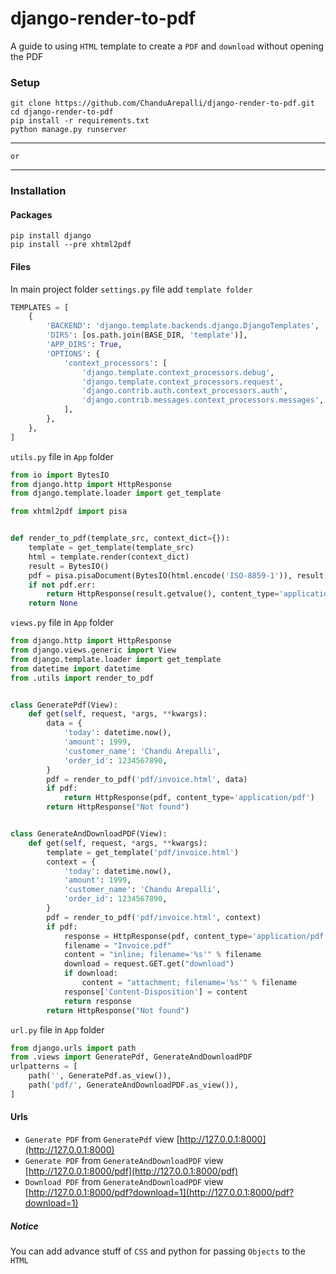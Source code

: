 # django-render-to-pdf
A guide to using `HTML` template to create a `PDF` and `download` without opening the PDF

### Setup
```shell script
git clone https://github.com/ChanduArepalli/django-render-to-pdf.git
cd django-render-to-pdf
pip install -r requirements.txt 
python manage.py runserver
```

<hr>

     
`or`
     

<hr>

### Installation
#### Packages

```shell script
pip install django
pip install --pre xhtml2pdf
```



#### Files

In main project folder `settings.py` file add `template folder` 
```python
TEMPLATES = [
    {
        'BACKEND': 'django.template.backends.django.DjangoTemplates',
        'DIRS': [os.path.join(BASE_DIR, 'template')],
        'APP_DIRS': True,
        'OPTIONS': {
            'context_processors': [
                'django.template.context_processors.debug',
                'django.template.context_processors.request',
                'django.contrib.auth.context_processors.auth',
                'django.contrib.messages.context_processors.messages',
            ],
        },
    },
]
```

`utils.py` file in `App` folder
```python
from io import BytesIO
from django.http import HttpResponse
from django.template.loader import get_template

from xhtml2pdf import pisa


def render_to_pdf(template_src, context_dict={}):
    template = get_template(template_src)
    html = template.render(context_dict)
    result = BytesIO()
    pdf = pisa.pisaDocument(BytesIO(html.encode('ISO-8859-1')), result)
    if not pdf.err:
        return HttpResponse(result.getvalue(), content_type='application/pdf')
    return None

```

`views.py` file in `App` folder
```python
from django.http import HttpResponse
from django.views.generic import View
from django.template.loader import get_template
from datetime import datetime
from .utils import render_to_pdf


class GeneratePdf(View):
    def get(self, request, *args, **kwargs):
        data = {
            'today': datetime.now(),
            'amount': 1999,
            'customer_name': 'Chandu Arepalli',
            'order_id': 1234567890,
        }
        pdf = render_to_pdf('pdf/invoice.html', data)
        if pdf:
            return HttpResponse(pdf, content_type='application/pdf')
        return HttpResponse("Not found")


class GenerateAndDownloadPDF(View):
    def get(self, request, *args, **kwargs):
        template = get_template('pdf/invoice.html')
        context = {
            'today': datetime.now(),
            'amount': 1999,
            'customer_name': 'Chandu Arepalli',
            'order_id': 1234567890,
        }
        pdf = render_to_pdf('pdf/invoice.html', context)
        if pdf:
            response = HttpResponse(pdf, content_type='application/pdf')
            filename = "Invoice.pdf"
            content = "inline; filename='%s'" % filename
            download = request.GET.get("download")
            if download:
                content = "attachment; filename='%s'" % filename
            response['Content-Disposition'] = content
            return response
        return HttpResponse("Not found")
```

`url.py` file in `App` folder
```python
from django.urls import path
from .views import GeneratePdf, GenerateAndDownloadPDF
urlpatterns = [
    path('', GeneratePdf.as_view()),
    path('pdf/', GenerateAndDownloadPDF.as_view()),
]
```

#### Urls
- `Generate PDF` from `GeneratePdf` view [http://127.0.0.1:8000](http://127.0.0.1:8000)
- `Generate PDF` from `GenerateAndDownloadPDF` view [http://127.0.0.1:8000/pdf](http://127.0.0.1:8000/pdf)
- `Download PDF` from `GenerateAndDownloadPDF` view [http://127.0.0.1:8000/pdf?download=1](http://127.0.0.1:8000/pdf?download=1)

##### Notice

You can add advance stuff of `CSS` and python for passing `Objects` to the `HTML`
